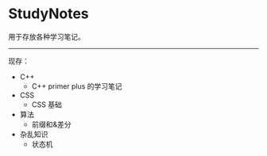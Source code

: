 # StudyNotes

用于存放各种学习笔记。

---

现存：

+ C++
  + C++ primer plus 的学习笔记
+ CSS
  +  CSS 基础
+ 算法
  + 前缀和&差分
+ 杂乱知识
  + 状态机
